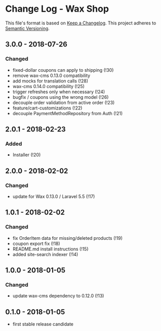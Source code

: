 # Change Log - Wax Shop

This file's format is based on [Keep a Changelog](http://keepachangelog.com/). This project adheres to [Semantic Versioning](http://semver.org/).

## 3.0.0 - 2018-07-26
### Changed
 - fixed-dollar coupons can apply to shipping (!30)
 - remove wax-cms 0.13.0 compatibility
 - add mocks for translation calls (!28)
 - wax-cms 0.14.0 compatibility (!25)
 - trigger refreshes only when necessary (!24)
 - bugfix / coupons using the wrong model (!26)
 - decouple order validation from active order (!23)
 - feature/cart-customizations (!22)
 - decouple PaymentMethodRepository from Auth (!21)


## 2.0.1 - 2018-02-23
### Added
 - Installer (!20)

## 2.0.0 - 2018-02-02
### Changed
 - update for Wax 0.13.0 / Laravel 5.5 (!17)


## 1.0.1 - 2018-02-02
### Changed
 - fix OrderItem data for missing/deleted products (!19)
 - coupon export fix (!18)
 - README.md install instructions (!15)
 - added site-search indexer (!14)


## 1.0.0 - 2018-01-05
### Changed
 - update wax-cms dependency to 0.12.0 (!13)
 
 
## 0.1.0 - 2018-01-05
 - first stable release candidate
